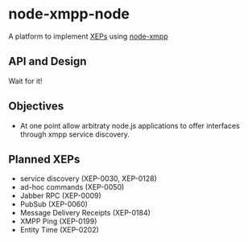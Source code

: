 # node-xmpp-node

A platform to implement [XEPs](http://xmpp.org/xmpp-protocols/xmpp-extensions/) using [node-xmpp](https://github.com/astro/node-xmpp)

## API and Design

Wait for it!

## Objectives

* At one point allow arbitraty node.js applications to offer interfaces through xmpp service discovery.

## Planned XEPs
* service discovery         (XEP-0030, XEP-0128)
* ad-hoc commands           (XEP-0050)
* Jabber RPC                (XEP-0009)
* PubSub                    (XEP-0060)
* Message Delivery Receipts (XEP-0184)
* XMPP Ping                 (XEP-0199)
* Entity Time               (XEP-0202)
